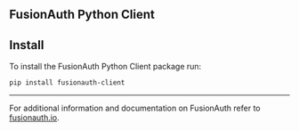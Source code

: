 ## FusionAuth Python Client

Install
-------
To install the FusionAuth Python Client package run:

```bash
pip install fusionauth-client
```

----

For additional information and documentation on FusionAuth refer to [fusionauth.io](https://fusionauth.io).
